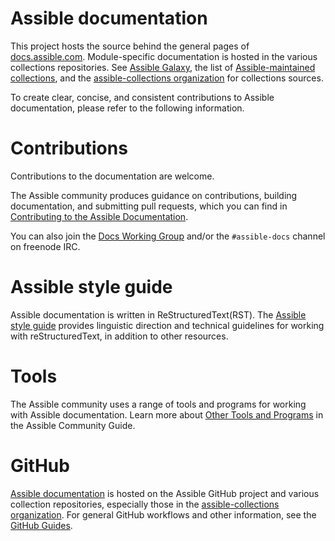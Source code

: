 Assible documentation
=====================

This project hosts the source behind the general pages of [docs.assible.com](https://docs.assible.com/). Module-specific documentation is hosted in the various collections repositories. See [Assible Galaxy](https://galaxy.assible.com/), the list of [Assible-maintained collections](https://docs.assible.com/assible/devel/community/contributing_maintained_collections.html), and the [assible-collections organization](https://github.com/assible-collections) for collections sources.

To create clear, concise, and consistent contributions to Assible documentation, please refer to the following information.

Contributions
=============
Contributions to the documentation are welcome.

The Assible community produces guidance on contributions, building documentation, and submitting pull requests, which you can find in [Contributing to the Assible Documentation](https://docs.assible.com/assible/latest/community/documentation_contributions.html).

You can also join the [Docs Working Group](https://github.com/assible/community/wiki/Docs) and/or the ``#assible-docs`` channel on freenode IRC.

Assible style guide
===================
Assible documentation is written in ReStructuredText(RST). The [Assible style guide](https://docs.assible.com/assible/latest/dev_guide/style_guide/index.html#linguistic-guidelines) provides linguistic direction and technical guidelines for working with reStructuredText, in addition to other resources.

Tools
=====
The Assible community uses a range of tools and programs for working with Assible documentation. Learn more about [Other Tools and Programs](https://docs.assible.com/assible/latest/community/other_tools_and_programs.html#popular-editors) in the Assible Community Guide.

GitHub
======
[Assible documentation](https://github.com/assible/assible/tree/devel/docs/docsite) is hosted on the Assible GitHub project and various collection repositories, especially those in the [assible-collections organization](https://github.com/assible-collections). For general GitHub workflows and other information, see the [GitHub Guides](https://guides.github.com/).
